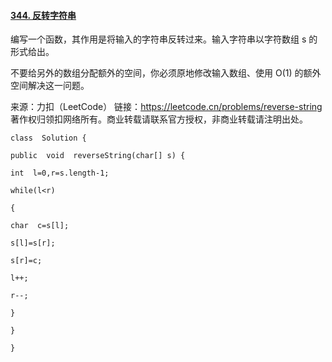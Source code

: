 ﻿#### [344. 反转字符串](https://leetcode.cn/problems/reverse-string/)


编写一个函数，其作用是将输入的字符串反转过来。输入字符串以字符数组 s 的形式给出。

不要给另外的数组分配额外的空间，你必须原地修改输入数组、使用 O(1) 的额外空间解决这一问题。

来源：力扣（LeetCode）
链接：https://leetcode.cn/problems/reverse-string
著作权归领扣网络所有。商业转载请联系官方授权，非商业转载请注明出处。



~~~
class  Solution {

public  void  reverseString(char[] s) {

int  l=0,r=s.length-1;

while(l<r)

{

char  c=s[l];

s[l]=s[r];

s[r]=c;

l++;

r--;

}

}

}
~~~
